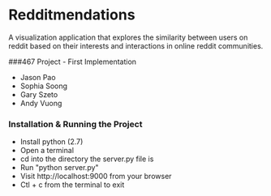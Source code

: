 # Redditmendations

A visualization application that explores the similarity between users on reddit based on their interests
and interactions in online reddit communities.

###467 Project - First Implementation

- Jason Pao
- Sophia Soong
- Gary Szeto
- Andy Vuong

### Installation & Running the Project
- Install python (2.7)
- Open a terminal
- cd into the directory the server.py file is
- Run "python server.py"
- Visit http://localhost:9000 from your browser
- Ctl + c from the terminal to exit
